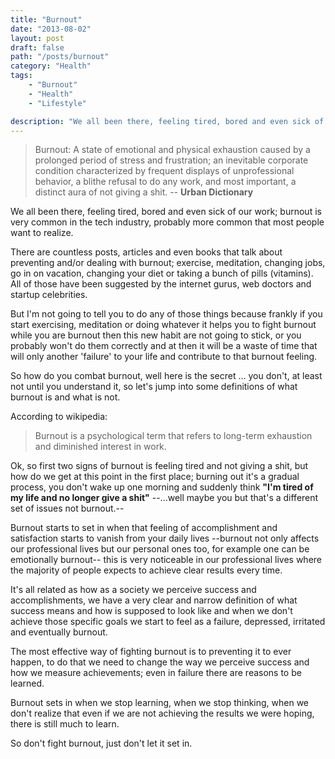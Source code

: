 ```yaml
---
title: "Burnout"
date: "2013-08-02"
layout: post
draft: false
path: "/posts/burnout"
category: "Health"
tags:
    - "Burnout"
    - "Health"
    - "Lifestyle"

description: "We all been there, feeling tired, bored and even sick of our work; burnout is very common in the tech industry, probably more common that most people want to realize."
---
```


> Burnout:
> A state of emotional and physical exhaustion caused by a prolonged period of stress and frustration; 
> an inevitable corporate condition characterized by frequent displays of unprofessional behavior, a blithe 
> refusal to do any work, and most important, a distinct aura of not giving a shit. 
> -- __Urban Dictionary__

We all been there, feeling tired, bored and even sick of our work; burnout is very common in the tech industry, probably more common that most people want to realize.




There are countless posts, articles and even books that talk about preventing and/or dealing with burnout; exercise, meditation, changing jobs, go in on vacation, changing your diet or taking a bunch of pills (vitamins). All of those have been suggested by the internet gurus, web doctors and startup celebrities.

But I'm not going to tell you to do any of those things because frankly if you start exercising, meditation or doing whatever it helps you to fight burnout while you are burnout then this new habit are not going to stick, or you probably won't do them correctly and at then it will be a waste of time that will only another 'failure' to your life and contribute to that burnout feeling.

So how do you combat burnout, well here is the secret ... you don't, at least not until you understand it, so let's jump into some definitions of what burnout is and what is not.

According to wikipedia:

> Burnout is a psychological term that refers to long-term exhaustion and diminished interest in work.

Ok, so first two signs of burnout is feeling tired and not giving a shit, but how do we get at this point in the first place; burning out it's a gradual process, 
you don't wake up one morning and suddenly think **"I'm tired of my life and no longer give a shit"**  --...well maybe you but that's a different set of issues not burnout.--

Burnout starts to set in when that feeling of accomplishment and satisfaction starts to vanish from your daily lives --burnout not only affects our professional lives but our personal ones too, for example one can be emotionally burnout-- this is very noticeable in our professional lives where the majority of people expects to achieve clear results every time.

It's all related as how as a society we perceive success and accomplishments, we have a very clear and narrow definition of what success means and how is supposed to look like and when we don't achieve those specific goals we start to feel as a failure, depressed, irritated and eventually burnout.

The most effective way of fighting burnout is to preventing it to ever happen, to do that we need to change the way we perceive success and how we measure achievements; even in failure there are reasons to be learned.

Burnout sets in when we stop learning, when we stop thinking, when we don't realize that even if we are not achieving the results we were hoping, there is still much to learn.

So don't fight burnout, just don't let it set in.
